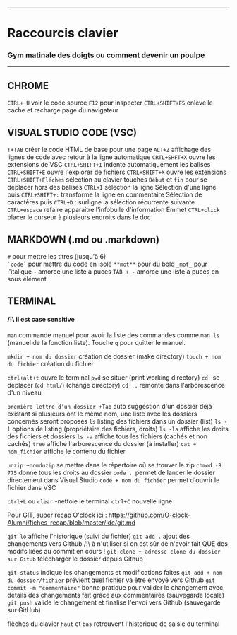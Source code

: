 

<!-- On respecte le markdown des copains sinon paf obligé de recopier en markdown deux chansons de Johnny -->
***

# Raccourcis clavier
### Gym matinale des doigts ou comment devenir un poulpe

***



CHROME
-------
 `CTRL+ U` voir le code source 
 `F12` pour inspecter
 `CTRL+SHIFT+F5` enlève le cache et recharge page du navigateur


VISUAL STUDIO CODE (VSC)
-----------
`!+TAB` créer le code HTML de base pour une page 
`ALT+Z` affichage des lignes de code avec retour à la ligne automatique 
`CRTL+SHFT+X` ouvre les extensions de VSC 
`CTRL+SHIFT+I` indente automatiquement les balises 
`CTRL+SHIFT+E` ouvre l'explorer de fichiers 
`CTRL+SHIFT+X` ouvre les extensions 
`CTRL+SHIFT+Fléches` sélection au clavier 
touches `Début` et `fin` pour se déplacer hors des balises 
`CTRL+I` sélection la ligne 
Sélection d'une ligne puis `CTRL+SHIFT+:` transforme la ligne en commentaire 
Sélection de caractères puis `CTRL+D` : surligne la sélection récurrente suivante
`CTRL+espace` refaire apparaitre l'infobulle d'information Emmet
`CTRL+click` placer le curseur à plusieurs endroits dans le doc


MARKDOWN (.md ou .markdown)
---------
`#` pour mettre les titres (jusqu'à 6)  
`` `code` `` pour mettre du code en isolé 
`**mot**` pour du bold 
`_mot_` pour l'italique 
`-` amorce une liste à puces 
`TAB + -` amorce une liste à puces en sous élément 



TERMINAL
--------

#### /!\ il est case sensitive
`man` commande manuel pour avoir la liste des commandes comme `man ls` (manuel de la fonction liste). Touche `q` pour quitter le manuel. 
 
`mkdir + nom du dossier` création de dossier (make directory) 
`touch + nom du fichier` création du fichier 
 
`ctrl+alt+t` ouvre le terminal 
`pwd` se situer (print working directory)
`cd ` se déplacer (`cd html/`) (change directory) 
`cd ..` remonte dans l'arborescence d'un niveau 

`première lettre d'un dossier +Tab` auto suggestion d'un dossier déjà existant si plusieurs ont le même nom, une liste avec les dossiers concernés seront proposés
`ls` listing des fichiers dans un dossier (list)
`ls -l` options de listing (propriétaire des fichiers, droits) 
`ls -la` affiche les droits des fichiers et dossiers
`ls -a` affiche tous les fichiers (cachés et non cachés) 
`tree` affiche l'arborescence du dossier (à installer)
`cat + nom_fichier` affiche le contenu du fichier
 
`unzip +nomduzip` se mettre dans le répertoire où se trouver le zip 
`chmod -R 775` donne tous les droits au dossier 
`code . `permet de lancer le dossier directement dans Visual Studio
`code + nom du fichier` permet d'ouvrir le fichier dans VSC 
 
`ctrl+L` ou `clear` -nettoie le terminal 
`ctrl+C` nouvelle ligne 

 
 Pour GIT, super recap O'clock ici : https://github.com/O-clock-Alumni/fiches-recap/blob/master/ldc/git.md
 
`git lo` affiche l'historique (suivi du fichier) 
`git add .` ajout des changements vers Github /!\ à n'utiliser si on est sûr de n'avoir fait QUE des modifs liées au commit en cours !
`git clone + adresse clone du dossier sur Gitub` télécharger le dossier depuis Github 

`git status` indique les changements et modifications faites 
`git add + nom du dossier/fichier` prévient quel fichier va être envoyé vers Github 
`git commit -m "commentaire"` bonne pratique pour valider le changement avec détails des changements fait grâce aux commentaires (sauvegarde locale) 
`git push` valide le changement et finalise l'envoi vers Github (sauvegarde sur GitHub) 

flèches du clavier `haut` et `bas` retrouvent l'historique de saisie du terminal 



